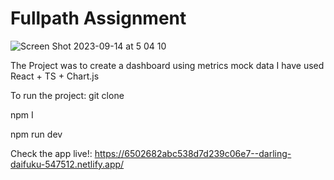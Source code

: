 # Fullpath Assignment
![Screen Shot 2023-09-14 at 5 04 10](https://github.com/Idanatiya/Fullpath-Assignment/assets/71948616/b0fd4e46-3b04-4cad-874a-db0bcef155f9)

The Project was to create a dashboard using metrics mock data
I have used React + TS  + Chart.js

To run the project:
git clone

npm I

npm run dev

Check the app live!:
https://6502682abc538d7d239c06e7--darling-daifuku-547512.netlify.app/


